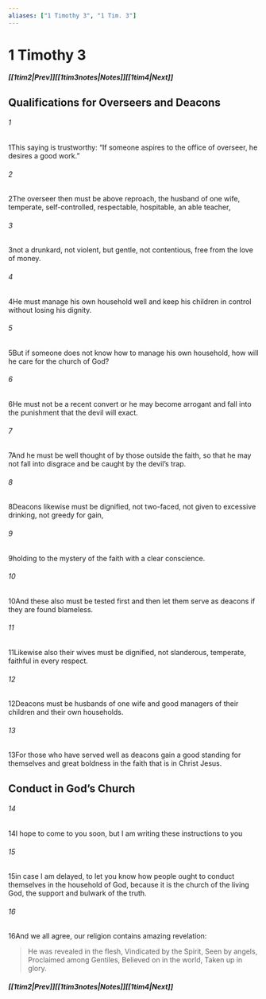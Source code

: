 ```yaml
---
aliases: ["1 Timothy 3", "1 Tim. 3"]
---
```

# 1 Timothy 3
##### <span class=arrow-left></span>[[1tim2|Prev]]<span class=navigation-separator></span>[[1tim3notes|Notes]]<span class=navigation-separator></span>[[1tim4|Next]]<span class=arrow-right></span>
## Qualifications for Overseers and Deacons
###### 1
<span class=verse-first>1</span>This saying is trustworthy: “If someone aspires to the office of overseer, he desires a good work.”
###### 2
<span class=verse-body>2</span>The overseer then must be above reproach, the husband of one wife, temperate, self-controlled, respectable, hospitable, an able teacher,
###### 3
<span class=verse-body>3</span>not a drunkard, not violent, but gentle, not contentious, free from the love of money.
###### 4
<span class=verse-body>4</span>He must manage his own household well and keep his children in control without losing his dignity.
###### 5
<span class=verse-body>5</span>But if someone does not know how to manage his own household, how will he care for the church of God?
###### 6
<span class=verse-body>6</span>He must not be a recent convert or he may become arrogant and fall into the punishment that the devil will exact.
###### 7
<span class=verse-body>7</span>And he must be well thought of by those outside the faith, so that he may not fall into disgrace and be caught by the devil’s trap.
<div class=paragraph-break></div>

###### 8
<span class=verse-first>8</span>Deacons likewise must be dignified, not two-faced, not given to excessive drinking, not greedy for gain,
###### 9
<span class=verse-body>9</span>holding to the mystery of the faith with a clear conscience.
###### 10
<span class=verse-body>10</span>And these also must be tested first and then let them serve as deacons if they are found blameless.
###### 11
<span class=verse-body>11</span>Likewise also their wives must be dignified, not slanderous, temperate, faithful in every respect.
###### 12
<span class=verse-body>12</span>Deacons must be husbands of one wife and good managers of their children and their own households.
###### 13
<span class=verse-body>13</span>For those who have served well as deacons gain a good standing for themselves and great boldness in the faith that is in Christ Jesus.
## Conduct in God’s Church
###### 14
<span class=verse-first>14</span>I hope to come to you soon, but I am writing these instructions to you
###### 15
<span class=verse-body>15</span>in case I am delayed, to let you know how people ought to conduct themselves in the household of God, because it is the church of the living God, the support and bulwark of the truth.
###### 16
<span class=verse-body>16</span>And we all agree, our religion contains amazing revelation:
<div class=paragraph-break></div>

>He was revealed in the flesh,
>Vindicated by the Spirit,
>Seen by angels,
>Proclaimed among Gentiles,
>Believed on in the world,
>Taken up in glory.
##### <span class=arrow-left></span>[[1tim2|Prev]]<span class=navigation-separator></span>[[1tim3notes|Notes]]<span class=navigation-separator></span>[[1tim4|Next]]<span class=arrow-right></span>